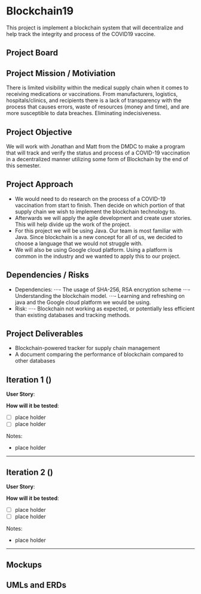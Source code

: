 # Blockchain19
This project is implement a blockchain system that will decentralize and help track the integrity and process of the COVID19 vaccine.

## Project Board


## Project Mission / Motiviation

There is limited visibility within the medical supply chain when it comes to receiving medications or vaccinations. From manufacturers, logistics, hospitals/clinics, and recipients there is a lack of transparency with the process that causes errors, waste of resources (money and time), and are more susceptible to data breaches.
Eliminating indecisiveness.  

## Project Objective
We will work with Jonathan and Matt from the DMDC to make a program that will track and verify the status and process of a COVID-19 vaccination in a decentralized manner utilizing some form of Blockchain by the end of this semester. 

## Project Approach
- We would need to do research on the process of a COVID-19 vaccination from start to finish. Then decide on which portion of that supply chain we wish to implement the blockchain technology to.
- Afterwards we will apply the agile development and create user stories. This will help divide up the work of the project. 
- For this project we will be using Java. Our team is most familiar with Java. Since blockchain is a new concept for all of us, we decided to choose a language that we would not struggle with. 
- We will also be using Google cloud platform. Using a platform is common in the industry and we wanted to apply this to our project. 

## Dependencies / Risks
- Dependencies: 
⋅⋅⋅- The usage of SHA-256, RSA encryption scheme
⋅⋅⋅- Understanding the blockchain model.
⋅⋅⋅- Learning and refreshing on java and the Google cloud platform we would be using.
- Risk: 
⋅⋅⋅- Blockchain not working as expected, or potentially less efficient than existing databases and tracking methods.

## Project Deliverables
- Blockchain-powered tracker for supply chain management
- A document comparing the performance of blockchain compared to other databases





## Iteration 1 ()

**User Story**: 

**How will it be tested**:
- [ ] place holder
- [ ] place holder

Notes: 
- place holder

***

## Iteration 2 ()

**User Story**: 

**How will it be tested**:
- [ ] place holder
- [ ] place holder

Notes: 
- place holder

***

## Mockups


## UMLs and ERDs
